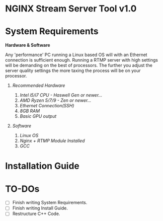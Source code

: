 # NGINX Stream Server Tool v1.0

# System Requirements

**Hardware & Software**

Any 'performance' PC running a Linux based OS will with an Ethernet connection is sufficient enough.
Running a RTMP server with high settings will be demanding on the best of processors. The further you
adjust the server quality settings the more taxing the process will be on your processor.

1. *Recommended Hardware*
     1. *Intel i5/i7 CPU - Haswell Gen or newer...*
     2. *AMD Ryzen 5/7/9 - Zen or newer...*
     3. *Ethernet Connection(SSH)*
     4. *8GB RAM*
     5. *Basic GPU output*

2. *Software*
     1. *Linux OS*
     2. *Nginx + RTMP Module Installed*
     3. *GCC*

# Installation Guide


# TO-DOs
- [ ] Finish writing System Requirements.
- [ ] Finish writing Install Guide.
- [ ] Restructure C++ Code.
